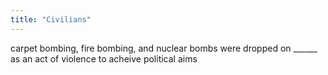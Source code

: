 ```yaml
---
title: "Civilians"
---
```

carpet bombing, fire bombing, and nuclear bombs were dropped on ______ as an act of violence to acheive political aims

